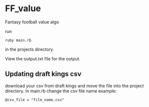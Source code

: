 # FF_value
Fantasy football value algo

run 

```
ruby main.rb
```
in the projects directory.

View the output.txt file for the output.

## Updating draft kings csv
download your csv from draft kings and move the file into the project directory.
In main.rb change the csv file name
example:

```
@csv_file = "file_name.csv"
```


